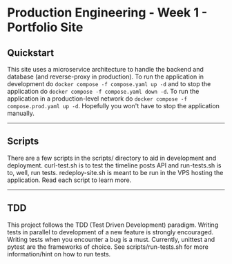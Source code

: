 # Production Engineering - Week 1 - Portfolio Site

## Quickstart

This site uses a microservice architecture to handle the backend and database (and reverse-proxy in production).
To run the application in development do `docker compose -f compose.yaml up -d` and to stop the application do `docker compose -f compose.yaml down -d`.
To run the application in a production-level network do `docker compose -f compose.prod.yaml up -d`. Hopefully you won't have to stop the application manually.

---

## Scripts

There are a few scripts in the scripts/ directory to aid in development and deployment. curl-test.sh is to test the timeline posts API and run-tests.sh is to, well, run tests. redeploy-site.sh is meant to be run in the VPS hosting the application. Read each script to learn more.

---

## TDD

This project follows the TDD (Test Driven Development) paradigm. Writing tests in parallel to development of a new feature is strongly encouraged. Writing tests when you encounter a bug is a must. Currently, unittest and pytest are the frameworks of choice. See scripts/run-tests.sh for more information/hint on how to run tests.
